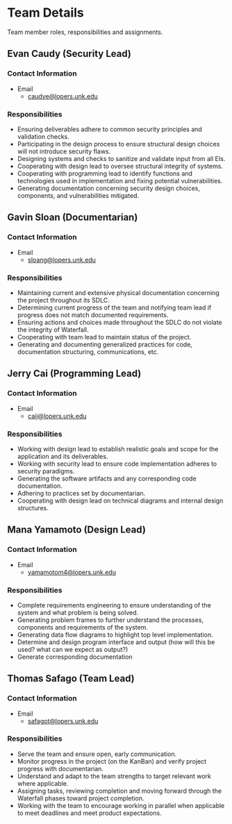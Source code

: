 
# Team Details

Team member roles, responsibilities and assignments.

## Evan Caudy (Security Lead)
### Contact Information
- Email
  - caudye@lopers.unk.edu
### Responsibilities
- Ensuring deliverables adhere to common security principles and validation checks.
- Participating in the design process to ensure structural design choices will not introduce security flaws.
- Designing systems and checks to sanitize and validate input from all EIs.
- Cooperating with design lead to oversee structural integrity of systems.
- Cooperating with programming lead to identify functions and technologies used in implementation and fixing potential vulnerabilities.
- Generating documentation concerning security design choices, components, and vulnerabilities mitigated.

## Gavin Sloan (Documentarian)
### Contact Information
- Email
  - sloang@lopers.unk.edu
### Responsibilities
- Maintaining current and extensive physical documentation concerning the project throughout its SDLC.
- Determining current progress of the team and notifying team lead if progress does not match documented requirements.
- Ensuring actions and choices made throughout the SDLC do not violate the integrity of Waterfall.
- Cooperating with team lead to maintain status of the project.
- Generating and documenting generalized practices for code, documentation structuring, communications, etc.

## Jerry Cai (Programming Lead)
### Contact Information
- Email
  - caij@lopers.unk.edu
### Responsibilities
- Working with design lead to establish realistic goals and scope for the application and its deliverables.
- Working with security lead to ensure code implementation adheres to security paradigms.
- Generating the software artifacts and any corresponding code documentation.
- Adhering to practices set by documentarian.
- Cooperating with design lead on technical diagrams and internal design structures.

## Mana Yamamoto (Design Lead)
### Contact Information
- Email
  - yamamotom4@lopers.unk.edu
### Responsibilities
- Complete requirements engineering to ensure understanding of the system and what problem is being solved.
- Generating problem frames to further understand the processes, components and requirements of the system.
- Generating data flow diagrams to highlight top level implementation.
- Determine and design program interface and output (how will this be used? what can we expect as output?)
- Generate corresponding documentation

## Thomas Safago (Team Lead)
### Contact Information
- Email
  - safagot@lopers.unk.edu
### Responsibilities
- Serve the team and ensure open, early communication.
- Monitor progress in the project (on the KanBan) and verify project progress with documentarian.
- Understand and adapt to the team strengths to target relevant work where applicable.
- Assigning tasks, reviewing completion and moving forward through the Waterfall phases toward project completion.
- Working with the team to encourage working in parallel when applicable to meet deadlines and meet product expectations.
